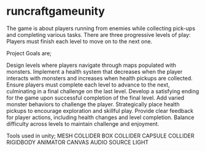 # runcraftgameunity
The game is about players running from enemies while collecting pick-ups and completing various tasks. There are three progressive levels of play: Players must finish each level to move on to the next one. 

Project Goals are;

Design levels where players navigate through maps populated with monsters.
Implement a health system that decreases when the player interacts with monsters and increases when health pickups are collected.
Ensure players must complete each level to advance to the next, culminating in a final challenge on the last level.
Develop a satisfying ending for the game upon successful completion of the final level.
Add varied monster behaviors to challenge the player.
Strategically place health pickups to encourage exploration and skillful play.
Provide clear feedback for player actions, including health changes and level completion.
Balance difficulty across levels to maintain challenge and enjoyment.

Tools used in unity;
MESH COLLIDER
BOX COLLIDER
CAPSULE COLLIDER
RIGIDBODY
ANIMATOR
CANVAS
AUDIO SOURCE
LIGHT
